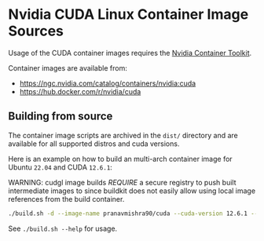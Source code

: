 # Nvidia CUDA Linux Container Image Sources

Usage of the CUDA container images requires the [Nvidia Container Toolkit](https://github.com/NVIDIA/nvidia-container-toolkit).

Container images are available from:

- https://ngc.nvidia.com/catalog/containers/nvidia:cuda
- https://hub.docker.com/r/nvidia/cuda

## Building from source

The container image scripts are archived in the `dist/` directory and are available for all supported distros and cuda versions.

Here is an example on how to build an multi-arch container image for Ubuntu `22.04` and CUDA `12.6.1`:

WARNING: cudgl image builds *REQUIRE* a secure registry to push built intermediate images to since buildkit does not easily allow using local image references from the build container.

```bash
./build.sh -d --image-name pranavmishra90/cuda --cuda-version 12.6.1 --os ubuntu --os-version 22.04 --arch x86_64 --push
```

See `./build.sh --help` for usage.
